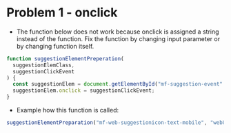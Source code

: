 # Problem 1 - onclick
- The function below does not work because onclick is assigned a string instead of the function. Fix the
function by changing input parameter or by changing function itself.
```javascript
function suggestionElementPreperation(
  suggestionElemClass,
  suggestionClickEvent
) {
  const suggestionElem = document.getElementById("mf-suggestion-event" );
  suggestionElem.onclick = suggestionClickEvent;
}
```

- Example how this function is called:
```javascript
suggestionElementPreparation("mf-web-suggestionicon-text-mobile", "webURLPreparation(true, false )");
```